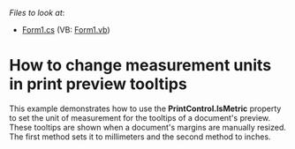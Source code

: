 <!-- default file list -->
*Files to look at*:

* [Form1.cs](./CS/Form1.cs) (VB: [Form1.vb](./VB/Form1.vb))
<!-- default file list end -->
# How to change measurement units in print preview tooltips 


<p>This example demonstrates how to use the <strong>PrintControl.IsMetric</strong> property to set the unit of measurement for the tooltips of a document's preview. These tooltips are shown when a document's margins are manually resized. The first method sets it to millimeters and the second method to inches.</p>

<br/>



